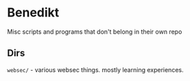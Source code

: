 Benedikt 
=====

Misc scripts and programs that don't belong in their own repo

Dirs 
----

`websec/` - various websec things. mostly learning experiences. 
